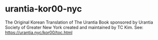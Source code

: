 # urantia-kor00-nyc
The Original Korean Translation of The Urantia Book sponsored by Urantia Society of Greater New York created and maintained by TC Kim.
 See: https://urantia.nyc/kor00/toc.html
